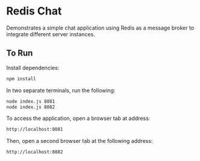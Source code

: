 # Redis Chat

Demonstrates a simple chat application using Redis as a message broker to integrate different server instances.

## To Run

Install dependencies:

```bash
npm install
```

In two separate terminals, run the following:

```bash
node index.js 8081
node index.js 8082
```

To access the application, open a browser tab at address:

```bash
http://localhost:8081
```

Then, open a second browser tab at the following address:

```bash
http://localhost:8082
```
